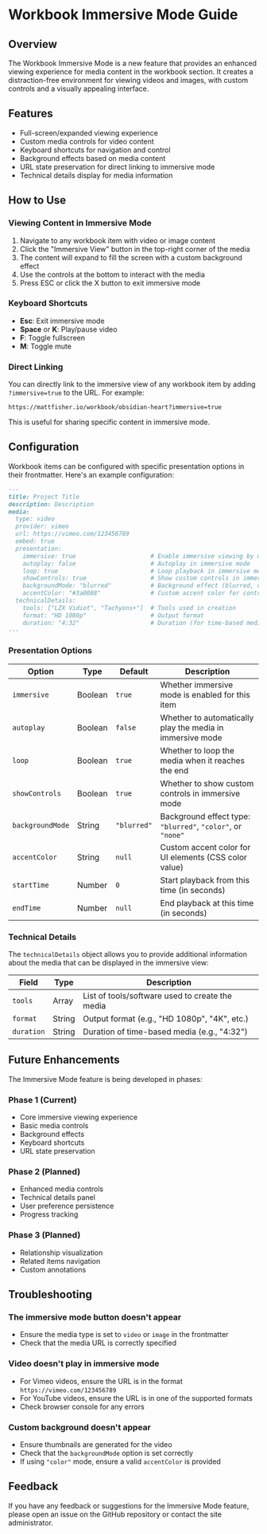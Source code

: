 # Workbook Immersive Mode Guide

## Overview

The Workbook Immersive Mode is a new feature that provides an enhanced viewing experience for media content in the workbook section. It creates a distraction-free environment for viewing videos and images, with custom controls and a visually appealing interface.

## Features

- Full-screen/expanded viewing experience
- Custom media controls for video content
- Keyboard shortcuts for navigation and control
- Background effects based on media content
- URL state preservation for direct linking to immersive mode
- Technical details display for media information

## How to Use

### Viewing Content in Immersive Mode

1. Navigate to any workbook item with video or image content
2. Click the "Immersive View" button in the top-right corner of the media
3. The content will expand to fill the screen with a custom background effect
4. Use the controls at the bottom to interact with the media
5. Press ESC or click the X button to exit immersive mode

### Keyboard Shortcuts

- **Esc**: Exit immersive mode
- **Space** or **K**: Play/pause video
- **F**: Toggle fullscreen
- **M**: Toggle mute

### Direct Linking

You can directly link to the immersive view of any workbook item by adding `?immersive=true` to the URL. For example:

```
https://mattfisher.io/workbook/obsidian-heart?immersive=true
```

This is useful for sharing specific content in immersive mode.

## Configuration

Workbook items can be configured with specific presentation options in their frontmatter. Here's an example configuration:

```markdown
---
title: Project Title
description: Description
media:
  type: video
  provider: vimeo
  url: https://vimeo.com/123456789
  embed: true
  presentation:
    immersive: true                     # Enable immersive viewing by default
    autoplay: false                     # Autoplay in immersive mode
    loop: true                          # Loop playback in immersive mode
    showControls: true                  # Show custom controls in immersive mode
    backgroundMode: "blurred"           # Background effect (blurred, color, none)
    accentColor: "#3a0088"              # Custom accent color for controls and UI
  technicalDetails:
    tools: ["LZX Vidiot", "Tachyons+"]  # Tools used in creation
    format: "HD 1080p"                  # Output format
    duration: "4:32"                    # Duration (for time-based media)
---
```

### Presentation Options

| Option | Type | Default | Description |
|--------|------|---------|-------------|
| `immersive` | Boolean | `true` | Whether immersive mode is enabled for this item |
| `autoplay` | Boolean | `false` | Whether to automatically play the media in immersive mode |
| `loop` | Boolean | `true` | Whether to loop the media when it reaches the end |
| `showControls` | Boolean | `true` | Whether to show custom controls in immersive mode |
| `backgroundMode` | String | `"blurred"` | Background effect type: `"blurred"`, `"color"`, or `"none"` |
| `accentColor` | String | `null` | Custom accent color for UI elements (CSS color value) |
| `startTime` | Number | `0` | Start playback from this time (in seconds) |
| `endTime` | Number | `null` | End playback at this time (in seconds) |

### Technical Details

The `technicalDetails` object allows you to provide additional information about the media that can be displayed in the immersive view:

| Field | Type | Description |
|-------|------|-------------|
| `tools` | Array | List of tools/software used to create the media |
| `format` | String | Output format (e.g., "HD 1080p", "4K", etc.) |
| `duration` | String | Duration of time-based media (e.g., "4:32") |

## Future Enhancements

The Immersive Mode feature is being developed in phases:

### Phase 1 (Current)
- Core immersive viewing experience
- Basic media controls
- Background effects
- Keyboard shortcuts
- URL state preservation

### Phase 2 (Planned)
- Enhanced media controls
- Technical details panel
- User preference persistence
- Progress tracking

### Phase 3 (Planned)
- Relationship visualization
- Related items navigation
- Custom annotations

## Troubleshooting

### The immersive mode button doesn't appear
- Ensure the media type is set to `video` or `image` in the frontmatter
- Check that the media URL is correctly specified

### Video doesn't play in immersive mode
- For Vimeo videos, ensure the URL is in the format `https://vimeo.com/123456789`
- For YouTube videos, ensure the URL is in one of the supported formats
- Check browser console for any errors

### Custom background doesn't appear
- Ensure thumbnails are generated for the video
- Check that the `backgroundMode` option is set correctly
- If using `"color"` mode, ensure a valid `accentColor` is provided

## Feedback

If you have any feedback or suggestions for the Immersive Mode feature, please open an issue on the GitHub repository or contact the site administrator.
